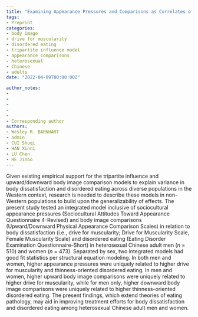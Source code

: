 ```yaml
---
title: "Examining Appearance Pressures and Comparisons as Correlates of Drive for Muscularity and Thinness-Oriented Disordered Eating in Chinese Heterosexual Men and Women: Testing an Integrated Model"
tags:
- Preprint
categories:
- body image
- drive for muscularity
- disordered eating
- tripartite influence model
- appearance comparisons
- heterosexual
- Chinese
- adults
date: "2022-04-09T00:00:00Z"

author_notes:
-
-
-
-
-
- Corresponding author
authors:
- Wesley R. BARNHART
- admin
- CUI Shuqi
- HAN Xinni
- LU Chen
- HE Jinbo
---
```


Given existing empirical support for the tripartite influence and upward/downward body image comparison models to explain variance in body dissatisfaction and disordered eating across diverse populations in the Western context, research is needed to describe these models in non-Western populations to build upon the generalizability of effects. The present study tested an integrated model inclusive of sociocultural appearance pressures (Sociocultural Attitudes Toward Appearance Questionnaire 4-Revised) and body image comparisons (Upward/Downward Physical Appearance Comparison Scales) in relation to body dissatisfaction (i.e., drive for muscularity; Drive for Muscularity Scale, Female Muscularity Scale) and disordered eating (Eating Disorder Examination Questionnaire-Short) in heterosexual Chinese adult men (*n* = 510) and women (*n* = 473). Separated by sex, two integrated models had good fit statistics per structural equation modeling. In both men and women, higher appearance pressures were uniquely related to higher drive for muscularity and thinness-oriented disordered eating. In men and women, higher upward body image comparisons were uniquely related to higher drive for muscularity, while for men only, higher downward body image comparisons were uniquely related to higher thinness-oriented disordered eating. The present findings, which extend theories of eating pathology, may aid in improving treatment efforts for body dissatisfaction and disordered eating among heterosexual Chinese adult men and women. 
